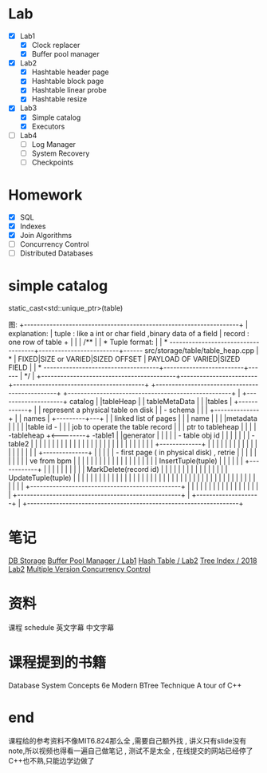 
# Lab

- [x] Lab1
    - [x] Clock replacer
    - [x] Buffer pool manager
- [x] Lab2
    - [x] Hashtable header page
    - [x] Hashtable block page
    - [x] Hashtable linear probe
    - [x] Hashtable resize
- [x] Lab3
    - [x] Simple catalog
    - [x] Executors
- [ ] Lab4
    - [ ] Log Manager
    - [ ] System Recovery
    - [ ] Checkpoints

# Homework
- [x] SQL
- [x] Indexes
- [x] Join Algorithms
- [ ] Concurrency Control
- [ ] Distributed Databases

# simple catalog

static_cast<std::unique_ptr<TableMetadata>>(table)

图:
+-------------------------------------------------------------------+
| explanation:
| tuple : like a int or char field  ,binary data of a field
| record : one row of table                                         +
|                                                                   |
|  /**                                                              |
|   * Tuple format:                                                 |
|   * ------------------------------------+-------------------------+------                                           src/storage/table/table_heap.cpp
|   * | FIXED|SIZE or VARIED|SIZED OFFSET | PAYLOAD OF VARIED|SIZED FIELD |
|   * ------------------------------------+-------------------------+------
|   */                                                              |
+------------------------------------------+------------------------+-----------------------------------------+    +-----------------------------------------------+       +---------------------------------------------------+
                                           | +--------------------+                                 catalog   |    |tableHeap                                      |       |  tableMetaData                                    |
                                           | |tables              |      +------------+                       |    |   represent a physical table on disk          |       |   - schema                                        |
                                           | |  +--------------+  |      | names      |      +---------+---+  |    |   linked list of pages                        |       |   | name                                          |
                                           | |  |metadata      |  |      |            |      |table id -   |  |    |   job to operate the table record             |       |   | ptr to tableheap                              |
                                           | |  |  -tableheap  +<--------+  -table1   |      |generator    |  |    |                                               |       |   - table obj id                                  |
                                           | |  |              |  |      |  -table2   |      |             |  |    |                                               |       |                                                   |
                                           | |  |              |  |      |            |      |             |  |    |                                               |       |                                                   |
                                           | |  |              |  |      |            |      +-------------+  |    |                                               |       |                                                   |
                                           | |  |              |  |      |            |                       |    |                                               |       |                                                   |
                                           | |  +--------------+  |      |            |                       |    |   - first page ( in physical disk) , retrie   |       |                                                   |
                                           | |                    |      |            |                       |    |   ve from bpm                                 |       |                                                   |
                                           | |                    |      |            |                       |    |                                               |       |                                                   |
                                           | |                    |      |            |                       |    |   InsertTuple(tuple)                          |       |                                                   |
                                           | |                    |      +------------+                       |    |                                               |       |                                                   |
                                           | |                    |                                           |    |   MarkDelete(record id)                       |       |                                                   |
                                           | |                    |                                           |    |                                               |       |                                                   |
                                           | |                    |                                           |    |   UpdateTuple(tuple)                          |       |                                                   |
                                           | |                    |                                           |    |                                               |       |                                                   |
                                           | |                    |                                           |    |                                               |       |                                                   |
                                           | |                    |                                           |    |                                               |       |                                                   |
                                           | |                    |                                           |    |                                               |       |                                                   |
                                           | |                    |                                           |    |                                               |       |                                                   |
                                           | |                    |                                           |    +-----------------------------------------------+       |                                                   |
                                           | |                    |                                           |                                                            |                                                   |
                                           | |                    |                                           |                                                            |                                                   |
                                           | |                    |                                           |                                                            +---------------------------------------------------+
                                           | +--------------------+                                           |
                                           +------------------------------------------------------------------+


# 笔记

[DB Storage](https://github.com/carlclone/CMU-15-445-2019/blob/master/notes/1.db-storage.md)
[Buffer Pool Manager / Lab1]()
[Hash Table / Lab2]()
[Tree Index / 2018 Lab2]()
[Multiple Version Concurrency Control]()



# 资料

课程 schedule
英文字幕
中文字幕 

# 课程提到的书籍

Database System Concepts 6e
Modern BTree Technique
A tour of C++

# end

课程给的参考资料不像MIT6.824那么全 ,需要自己额外找 , 讲义只有slide没有note,所以视频也得看一遍自己做笔记 , 测试不是太全 , 在线提交的网站已经停了
C++也不熟,只能边学边做了
